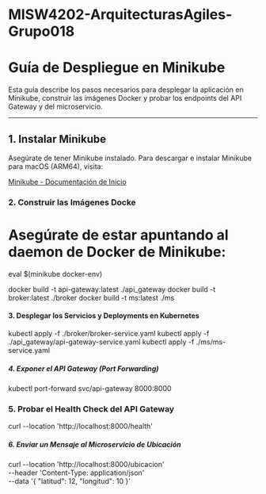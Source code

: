 # MISW4202-ArquitecturasAgiles-Grupo018


# Guía de Despliegue en Minikube

Esta guía describe los pasos necesarios para desplegar la aplicación en Minikube, construir las imágenes Docker y probar los endpoints del API Gateway y del microservicio.

---

## 1. Instalar Minikube

Asegúrate de tener Minikube instalado. Para descargar e instalar Minikube para macOS (ARM64), visita:

[Minikube - Documentación de Inicio](https://minikube.sigs.k8s.io/docs/start/?arch=%2Fmacos%2Farm64%2Fstable%2Fbinary+download)

### 2. Construir las Imágenes Docke
# Asegúrate de estar apuntando al daemon de Docker de Minikube:
eval $(minikube docker-env)

docker build -t api-gateway:latest ./api_gateway
docker build -t broker:latest ./broker
docker build -t ms:latest ./ms

#### 3. Desplegar los Servicios y Deployments en Kubernetes

kubectl apply -f ./broker/broker-service.yaml
kubectl apply -f ./api_gateway/api-gateway-service.yaml
kubectl apply -f ./ms/ms-service.yaml


##### 4. Exponer el API Gateway (Port Forwarding)
kubectl port-forward svc/api-gateway 8000:8000

### 5. Probar el Health Check del API Gateway
curl --location 'http://localhost:8000/health'


##### 6. Enviar un Mensaje al Microservicio de Ubicación
curl --location 'http://localhost:8000/ubicacion' \
--header 'Content-Type: application/json' \
--data '{
    "latitud": 12,
    "longitud": 10
}'
